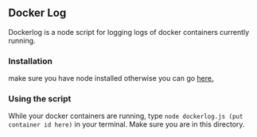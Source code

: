## Docker Log
Dockerlog is a node script for logging logs of docker containers currently running.

### Installation
make sure you have node installed otherwise you can go <a href="http://www.nodejs.org">here.</a>

### Using the script
While your docker containers are running, type `node dockerlog.js (put container id here)` in your terminal. Make sure you are in this directory.